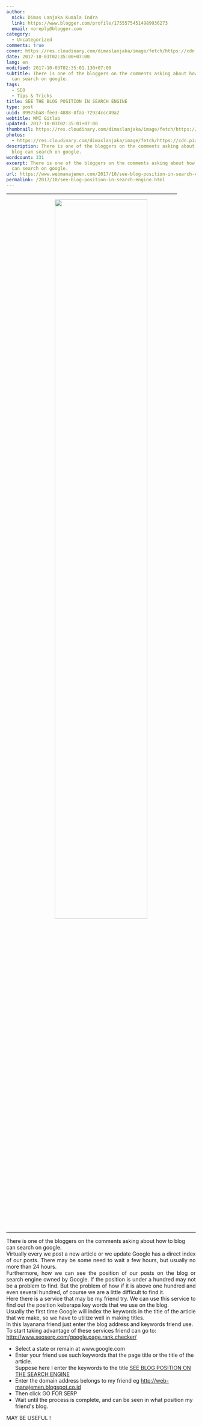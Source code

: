 ```yaml
---
author:
  nick: Dimas Lanjaka Kumala Indra
  link: https://www.blogger.com/profile/17555754514989936273
  email: noreply@blogger.com
category:
  - Uncategorized
comments: true
cover: https://res.cloudinary.com/dimaslanjaka/image/fetch/https://cdn.pixabay.com/photo/2014/08/06/00/06/search-engine-411105_1280.jpg
date: 2017-10-03T02:35:00+07:00
lang: en
modified: 2017-10-03T02:35:01.130+07:00
subtitle: There is one of the bloggers on the comments asking about how to blog
  can search on google.
tags:
  - SEO
  - Tips & Tricks
title: SEE THE BLOG POSITION IN SEARCH ENGINE
type: post
uuid: 89975ba8-fee3-4888-8faa-72924ccc49a2
webtitle: WMI Gitlab
updated: 2017-10-03T02:35:01+07:00
thumbnail: https://res.cloudinary.com/dimaslanjaka/image/fetch/https://cdn.pixabay.com/photo/2014/08/06/00/06/search-engine-411105_1280.jpg
photos:
  - https://res.cloudinary.com/dimaslanjaka/image/fetch/https://cdn.pixabay.com/photo/2014/08/06/00/06/search-engine-411105_1280.jpg
description: There is one of the bloggers on the comments asking about how to
  blog can search on google.
wordcount: 331
excerpt: There is one of the bloggers on the comments asking about how to blog
  can search on google.
url: https://www.webmanajemen.com/2017/10/see-blog-position-in-search-engine.html
permalink: /2017/10/see-blog-position-in-search-engine.html
---
```


<hr align="CENTER" color="#336600" size="2" width="90%"><center><img src="https://res.cloudinary.com/dimaslanjaka/image/fetch/https://cdn.pixabay.com/photo/2014/08/06/00/06/search-engine-411105_1280.jpg" width="70%"></center><hr align="CENTER" color="#336600" size="10" width="100%"><span style="text-align: justify;">There is one of the bloggers on the comments asking about how to blog can search on google.</span><br><div style="text-align: justify;">Virtually every we post a new article or we update Google has a direct index of our posts. There may be some need to wait a few hours, but usually no more than 24 hours. <br>Furthermore, how we can see the position of our posts on the blog or search engine owned by Google. If the position is under a hundred may not be a problem to find. But the problem of how if it is above one hundred and even several hundred, of course we are a little difficult to find it. <br>Here there is a service that may be my friend try. We can use this service to find out the position keberapa key words that we use on the blog. <br>Usually the first time Google will index the keywords in the title of the article that we make, so we have to utilize well in making titles. <br>In this layanana friend just enter the blog address and keywords friend use. </div>To start taking advantage of these services friend can go to: <a href="http://www.seoserp.com/google.page.rank.checker/" rel="noopener noreferer nofollow" target="_blank">http://www.seoserp.com/google.page.rank.checker/</a> <br><ul><li> Select a state or remain at www.google.com </li><li> Enter your friend use such keywords that the page title or the title of the article. <br> Suppose here I enter the keywords to the title <a href="http://web-manajemen.blogspot.co.id/">SEE BLOG POSITION ON THE SEARCH ENGINE</a> </li><li> Enter the domain address belongs to my friend eg <a href="http://web-manajemen.blogspot.co.id/">http://web-manajemen.blogspot.co.id</a> </li><li> Then click GO FOR SERP </li><li> Wait until the process is complete, and can be seen in what position my friend's blog. </li></ul>MAY BE USEFUL !